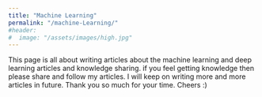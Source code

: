 ```yaml
---
title: "Machine Learning"
permalink: "/machine-Learning/"
#header:
#  image: "/assets/images/high.jpg"
---
```


This page is all about writing articles about the machine learning and deep learning articles and knowledge sharing. if you feel getting knowledge then please share and follow my articles. I will keep on writing more and more articles in future. Thank you so much for your time. Cheers :)
